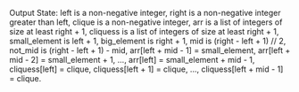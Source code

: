Output State: left is a non-negative integer, right is a non-negative integer greater than left, clique is a non-negative integer, arr is a list of integers of size at least right + 1, cliquess is a list of integers of size at least right + 1, small_element is left + 1, big_element is right + 1, mid is (right - left + 1) // 2, not_mid is (right - left + 1) - mid, arr[left + mid - 1] = small_element, arr[left + mid - 2] = small_element + 1, ..., arr[left] = small_element + mid - 1, cliquess[left] = clique, cliquess[left + 1] = clique, ..., cliquess[left + mid - 1] = clique.
